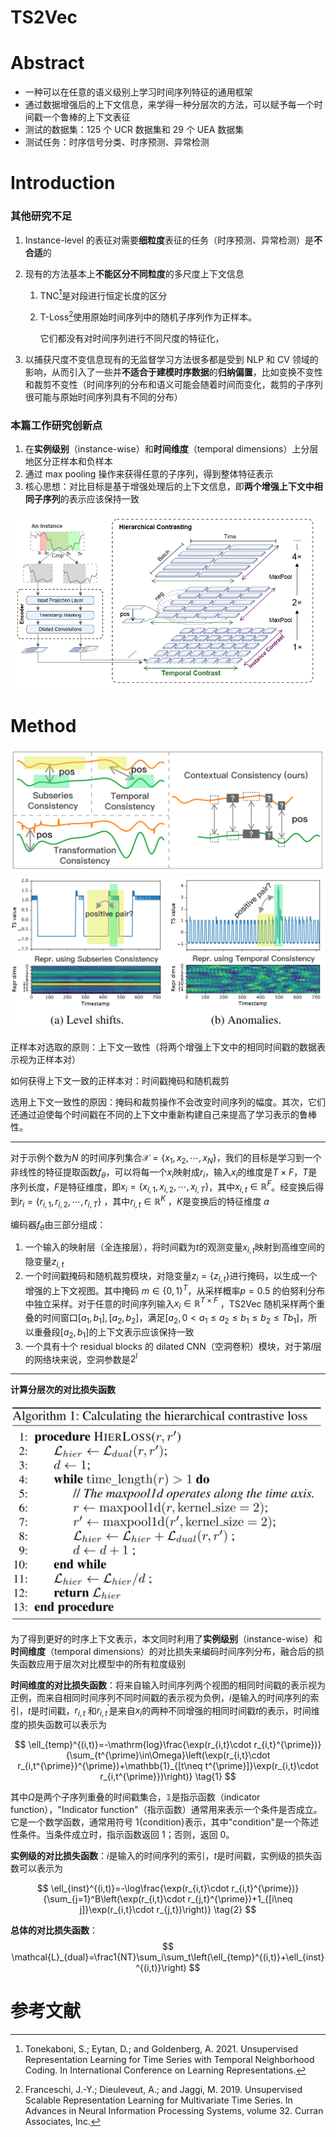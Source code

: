 # TS2Vec

# Abstract

- 一种可以在任意的语义级别上学习时间序列特征的通用框架
- 通过数据增强后的上下文信息，来学得一种分层次的方法，可以赋予每一个时间戳一个鲁棒的上下文表征
- 测试的数据集：125 个 UCR 数据集和 29 个 UEA 数据集
- 测试任务：时序信号分类、时序预测、异常检测

# Introduction

### 其他研究不足

1. Instance-level 的表征对需要**细粒度**表征的任务（时序预测、异常检测）是**不合适**的

2. 现有的方法基本上**不能区分不同粒度**的多尺度上下文信息

   1. TNC[^1]是对段进行恒定长度的区分

   2. T-Loss[^2]使用原始时间序列中的随机子序列作为正样本。

      它们都没有对时间序列进行不同尺度的特征化，

3. 以捕获尺度不变信息现有的无监督学习方法很多都是受到 NLP 和 CV 领域的影响，从而引入了一些并**不适合于建模时序数据**的**归纳偏置**，比如变换不变性和裁剪不变性（时间序列的分布和语义可能会随着时间而变化，裁剪的子序列很可能与原始时间序列具有不同的分布）

### 本篇工作研究创新点

1. 在**实例级别**（instance-wise）和**时间维度**（temporal dimensions）上分层地区分正样本和负样本
2. 通过 max pooling 操作来获得任意的子序列，得到整体特征表示
3. 核心思想：对比目标是基于增强处理后的上下文信息，即**两个增强上下文中相同子序列**的表示应该保持一致

![img](../../images/4250d031-7b77-47ec-b873-33bdd88af3cd.png)

# Method

<img src="../../images/image-20231010143216352.png" style="zoom:60%;" />

<img src="../../images/image-20231010143238620.png" style="zoom:65%;" />

正样本对选取的原则：上下文一致性（将两个增强上下文中的相同时间戳的数据表示视为正样本对）

如何获得上下文一致的正样本对：时间戳掩码和随机裁剪

选用上下文一致性的原因：掩码和裁剪操作不会改变时间序列的幅度。其次，它们还通过迫使每个时间戳在不同的上下文中重新构建自己来提高了学习表示的鲁棒性。

----

对于示例个数为$N$ 的时间序列集合$\mathcal{X}=\{x_{1},x_{2},\cdots,x_{N}\}$，我们的目标是学习到一个非线性的特征提取函数$f_{\theta}$，可以将每一个$x_i$映射成$r_i$，输入$x_i$的维度是$T\times F$，$T$是序列长度，$F$是特征维度，即$x_i=\{x_{i,1},x_{i,2},\cdots,x_{i,T}\}$，其中$x_{i,t}\in\mathbb{R}^F$。经变换后得到$r_i=\{r_{i,1},r_{i,2},\cdots,r_{i,T}\}$ ，其中$r_{i,t}\in\mathbb{R}^K$ ，$K$是变换后的特征维度 $a$

编码器$f_\theta$由三部分组成：

1. 一个输入的映射层（全连接层），将时间戳为$t$的观测变量$x_{i,t}$映射到高维空间的隐变量$z_{i,t}$
2. 一个时间戳掩码和随机裁剪模块，对隐变量$z_i=\{z_{i,t}\}$进行掩码，以生成一个增强的上下文视图。其中掩码 $m\in\{0,1\}^T$，从采样概率$p=0.5$ 的伯努利分布中独立采样。对于任意的时间序列输入$x_i\in{\mathbb{R}}^{T\times F}$ ，TS2Vec 随机采样两个重叠的时间窗口$[a_1,b_1],[a_2,b_2]$，满足$[a_2,0<a_1\leq a_2\leq b_1\leq b_{2}\leq Tb_1]$，所以重叠段$[a_{2},b_{1}]$的上下文表示应该保持一致
3. 一个具有十个 residual blocks 的 dilated CNN（空洞卷积）模块，对于第$l$层的网络块来说，空洞参数是$2^{l}$

---

**计算分层次的对比损失函数**

<img src="../../images/image-20231010143930545.png" style="zoom:60%;" />

为了得到更好的时序上下文表示，本文同时利用了**实例级别**（instance-wise）和**时间维度**（temporal dimensions）的对比损失来编码时间序列分布，融合后的损失函数应用于层次对比模型中的所有粒度级别

**时间维度的对比损失函数**：将来自输入时间序列两个视图的相同时间戳的表示视为正例，而来自相同时间序列不同时间戳的表示视为负例，$i$是输入的时间序列的索引，$t$是时间戳，$r_{i,t}$ 和$r_{i,t}^{\prime}$是来自$x_i$的两种不同增强的相同时间戳$t$的表示，时间维度的损失函数可以表示为

$$
\ell_{temp}^{(i,t)}=-\mathrm{log}\frac{\exp(r_{i,t}\cdot r_{i,t}^{\prime})}{\sum_{t^{\prime}\in\Omega}\left(\exp(r_{i,t}\cdot r_{i,t^{\prime}}^{\prime})+\mathbb{1}_{[t\neq t^{\prime}]}\exp(r_{i,t}\cdot r_{i,t^{\prime}})\right)} \tag{1}
$$


其中$\Omega$是两个子序列重叠的时间戳集合，$\mathbb{1}$是指示函数（indicator function），"Indicator function"（指示函数）通常用来表示一个条件是否成立。它是一个数学函数，通常用符号 1{condition}表示，其中"condition"是一个陈述性条件。当条件成立时，指示函数返回 1；否则，返回 0。

**实例级的对比损失函数**：$i$是输入的时间序列的索引，$t$是时间戳，实例级的损失函数可以表示为

$$
\ell_{inst}^{(i,t)}=-\log\frac{\exp(r_{i,t}\cdot r_{i,t}^{\prime})}{\sum_{j=1}^B\left(\exp(r_{i,t}\cdot r_{j,t}^{\prime})+1_{[i\neq j]}\exp(r_{i,t}\cdot r_{j,t})\right)} \tag{2}
$$

**总体的对比损失函数**：
$$
\mathcal{L}_{dual}=\frac1{NT}\sum_i\sum_t\left(\ell_{temp}^{(i,t)}+\ell_{inst}^{(i,t)}\right)
$$



# 参考文献

[^1]: Tonekaboni, S.; Eytan, D.; and Goldenberg, A. 2021. Unsupervised Representation Learning for Time Series with Temporal Neighborhood Coding. In International Conference on Learning Representations.

[^2]: Franceschi, J.-Y.; Dieuleveut, A.; and Jaggi, M. 2019. Unsupervised Scalable Representation Learning for Multivariate Time Series. In Advances in Neural Information Processing Systems, volume 32. Curran Associates, Inc.